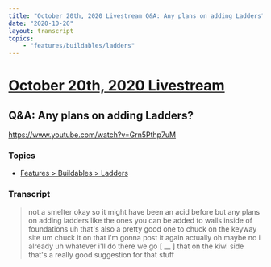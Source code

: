 ```yaml
---
title: "October 20th, 2020 Livestream Q&A: Any plans on adding Ladders?"
date: "2020-10-20"
layout: transcript
topics:
    - "features/buildables/ladders"
---
```

# [October 20th, 2020 Livestream](../2020-10-20.md)
## Q&A: Any plans on adding Ladders?
https://www.youtube.com/watch?v=Grn5Pthp7uM

### Topics
* [Features > Buildables > Ladders](../topics/features/buildables/ladders.md)

### Transcript

> not a smelter okay so it might have been an acid before but any plans on adding ladders like the ones you can be added to walls inside of foundations uh that's also a pretty good one to chuck on the keyway site um chuck it on that i'm gonna post it again actually oh maybe no i already uh whatever i'll do there we go [ __ ] that on the kiwi side that's a really good suggestion for that stuff
